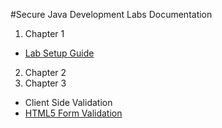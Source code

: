 #Secure Java Development Labs Documentation


 1. Chapter 1
  - [Lab Setup Guide](docs/ch1/lab_setup_guide.md)
 2. Chapter 2
 3. Chapter 3
  - Client Side Validation
   - [HTML5 Form Validation](docs/ch3/html5_regex.html)

